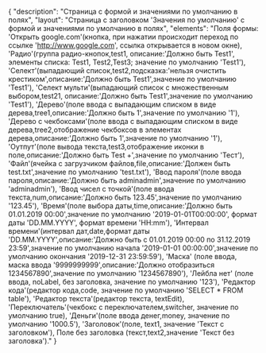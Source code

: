 {
"description": "Страница с формой и значениями по умолчанию в полях",
"layout": "Страница с заголовком 'Значения по умолчанию' с формой и значениями по умолчанию в полях",
"elements": "Поля формы:
'Открыть google.com'(кнопка, при нажатии происходит переход по ссылке 'http://www.google.com', ссылка открывается в новом окне),
'Радио'(группа радио-кнопок,test1, описание:'Должно быть Test1', элементы списка: Test1, Test2,Test3; значение по умолчанию 'Test1'),
'Селект'(выпадающий список,test2,подсказка:'нельзя очистить крестиком',описание:'Должно быть Test1',значение по умолчанию 'Test1'),
'Селект мульти'(выпадающий список с множественным выбором,test21, описание:'Должно быть Test1',значение по умолчанию 'Test1'),
'Дерево'(поле ввода с выпадающим списком в виде дерева,tree1,описание:'Должно быть 1',значение по умолчанию '1'),
'Дерево с чекбоксами'(поле ввода с выпадающим списком в виде дерева,tree2,отображение чекбоксов в элементах дерева,описание:'Должно быть 1',значение по умолчанию '1'),
'Оутпут'(поле вывода текста,test3,отображение иконки в поле,описание:'Должно быть Test +',значение по умолчанию 'Тест'),
'Файл'(ячейка с загрузчиком файлов,file,описание:'Должен быть test.txt',значение по умолчанию 'test.txt'),
'Ввод пароля'(поле ввода пароля,описание:'Должно быть adminadmin',значение по умолчанию 'adminadmin'),
'Ввод чисел с точкой'(поле ввода текста,num,описание:'Должно быть 123.45',значение по умолчанию '123.45'),
'Время'(поле выбора даты,time,описание:'Должно быть 01.01.2019 00:00',значение по умолчанию '2019-01-01T00:00:00', формат даты 'DD.MM.YYYY', формат времени 'HH:mm'),
'Интервал времени'(интервал дат,date,формат даты 'DD.MM.YYYY',описание:'Должно быть с 01.01.2019 00:00 по 31.12.2019 23:59',значение по умолчанию начала '2019-01-01 00:00:00',значение по умолчанию окончания '2019-12-31 23:59:59'),
'Маска' (поле ввода, маска ввода '9999999999',описание:'Должно отобразиться 1234567890',значение по умолчанию '1234567890'),
'Лейбла нет' (поле ввода, noLabel, без заголовка, значение по умолчанию '123'),
'Редактор кода'(редактор кода,code, значение по умолчанию 'SELECT * FROM table'),
'Редактор текста'(редактор текста, textEdit),
'Переключатель'(чекбокс с переключателем,switcher, значение по умолчанию true),
'Деньги'(поле ввода денег,money, значение по умолчанию '1000.5'),
'Заголовок'(поле, text1, значение 'Текст с заголовком'), Поле без заголовка (текст,text2,значение 'Текст без заголовка')."
}